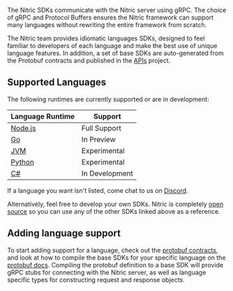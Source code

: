 The Nitric SDKs communicate with the Nitric server using gRPC. The choice of gRPC and Protocol Buffers ensures the Nitric framework can support many languages without rewriting the entire framework from scratch.

The Nitric team provides idiomatic languages SDKs, designed to feel familiar to developers of each language and make the best use of unique language features. In addition, a set of base SDKs are auto-generated from the Protobuf contracts and published in the [APIs](https://github.com/nitrictech/apis) project.

## Supported Languages

The following runtimes are currently supported or are in development:

| Language Runtime                                   | Support        |
| -------------------------------------------------- | -------------- |
| [Node.js](https://github.com/nitrictech/node-sdk)  | Full Support   |
| [Go](https://github.com/nitrictech/go-sdk)         | In Preview     |
| [JVM](https://github.com/nitrictech/jvm-sdk)       | Experimental   |
| [Python](https://github.com/nitrictech/python-sdk) | Experimental   |
| [C#](https://github.com/nitrictech/dotnet-sdk)     | In Development |

If a language you want isn't listed, come chat to us on [Discord](https://discord.gg/Webemece5C).

Alternatively, feel free to develop your own SDKs. Nitric is completely [open source](https://github.com/nitrictech) so you can use any of the other SDKs linked above as a reference.

## Adding language support

To start adding support for a language, check out the [protobuf contracts](https://github.com/nitrictech/nitric/tree/main/contracts), and look at how to compile the base SDKs for your specific language on the [protobuf docs](https://developers.google.com/protocol-buffers). Compiling the protobuf definition to a base SDK will provide gRPC stubs for connecting with the Nitric server, as well as language specific types for constructing request and response objects.
